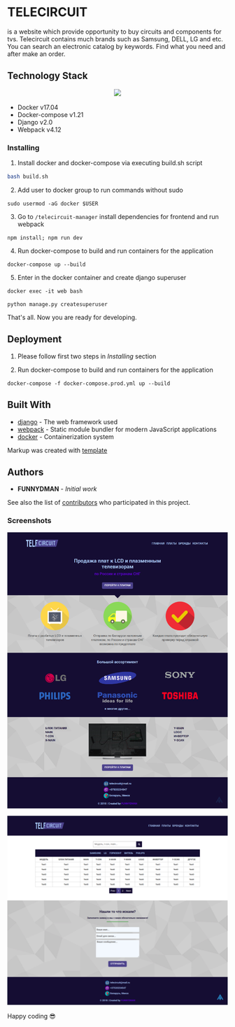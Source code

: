 # TELECIRCUIT
is a website which provide opportunity to buy circuits and components for tvs. Telecircuit contains much brands such as Samsung, DELL, LG and etc. You can search an electronic catalog by keywords. Find what you need and after make an order. 
## Technology Stack
<p align="center"> 
  <img src="https://preview.ibb.co/nQ08C8/dockerdjango_big.png">
</p>

* Docker v17.04
* Docker-compose v1.21
* Django v2.0
* Webpack v4.12


### Installing
1. Install docker and docker-compose via executing build.sh script
```bash
bash build.sh
```
2. Add user to docker group to run commands without sudo
```
sudo usermod -aG docker $USER
```
3. Go to ```/telecircuit-manager``` install dependencies for frontend and run webpack

```
npm install; npm run dev
```
4. Run docker-compose to build and run containers for the application
```
docker-compose up --build
```
5. Enter in the docker container and create django superuser
```
docker exec -it web bash
```

```
python manage.py createsuperuser
```
That's all. Now you are ready for developing. 

## Deployment

1. Please follow first two steps in *Installing* section 

2. Run docker-compose to build and run containers for the application

 ```
 docker-compose -f docker-compose.prod.yml up --build
 ```
 ## Built With
 
 * [django](https://www.djangoproject.com/) - The web framework used
 * [webpack](https://webpack.js.org/) - Static module bundler for modern JavaScript applications
 * [docker](https://www.docker.com/) - Containerization system
 
Markup was created with [template](https://github.com/agragregra/optimizedhtml-start-template)
 
## Authors

* **FUNNYDMAN** - *Initial work* 

See also the list of [contributors]() who participated in this project.

### Screenshots
![screenshot-not-found](docs/screenshots/index.png)

![screenshot-not-found](docs/screenshots/circuits.png)

Happy coding :sunglasses:
